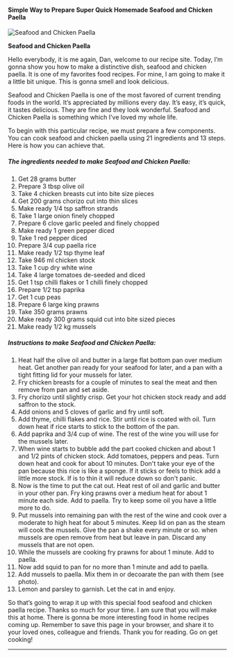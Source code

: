             

#### Simple Way to Prepare Super Quick Homemade Seafood and Chicken Paella

![Seafood and Chicken Paella](https://img-global.cpcdn.com/recipes/32806596/751x532cq70/seafood-and-chicken-paella-recipe-main-photo.jpg)

**Seafood and Chicken Paella**

Hello everybody, it is me again, Dan, welcome to our recipe site. Today, I’m gonna show you how to make a distinctive dish, seafood and chicken paella. It is one of my favorites food recipes. For mine, I am going to make it a little bit unique. This is gonna smell and look delicious.

Seafood and Chicken Paella is one of the most favored of current trending foods in the world. It’s appreciated by millions every day. It’s easy, it’s quick, it tastes delicious. They are fine and they look wonderful. Seafood and Chicken Paella is something which I’ve loved my whole life.

To begin with this particular recipe, we must prepare a few components. You can cook seafood and chicken paella using 21 ingredients and 13 steps. Here is how you can achieve that.

##### The ingredients needed to make Seafood and Chicken Paella:

1.  Get 28 grams butter
2.  Prepare 3 tbsp olive oil
3.  Take 4 chicken breasts cut into bite size pieces
4.  Get 200 grams chorizo cut into thin slices
5.  Make ready 1/4 tsp saffron strands
6.  Take 1 large onion finely chopped
7.  Prepare 6 clove garlic peeled and finely chopped
8.  Make ready 1 green pepper diced
9.  Take 1 red pepper diced
10.  Prepare 3/4 cup paella rice
11.  Make ready 1/2 tsp thyme leaf
12.  Take 946 ml chicken stock
13.  Take 1 cup dry white wine
14.  Take 4 large tomatoes de-seeded and diced
15.  Get 1 tsp chilli flakes or 1 chilli finely chopped
16.  Prepare 1/2 tsp paprika
17.  Get 1 cup peas
18.  Prepare 6 large king prawns
19.  Take 350 grams prawns
20.  Make ready 300 grams squid cut into bite sized pieces
21.  Make ready 1/2 kg mussels

##### Instructions to make Seafood and Chicken Paella:

1.  Heat half the olive oil and butter in a large flat bottom pan over medium heat. Get another pan ready for your seafood for later, and a pan with a tight fitting lid for your mussels for later.
2.  Fry chicken breasts for a couple of minutes to seal the meat and then remove from pan and set aside.
3.  Fry chorizo until slightly crisp. Get your hot chicken stock ready and add saffron to the stock.
4.  Add onions and 5 cloves of garlic and fry until soft.
5.  Add thyme, chilli flakes and rice. Stir until rice is coated with oil. Turn down heat if rice starts to stick to the bottom of the pan.
6.  Add paprika and 3/4 cup of wine. The rest of the wine you will use for the mussels later.
7.  When wine starts to bubble add the part cooked chicken and about 1 and 1/2 pints of chicken stock. Add tomatoes, peppers and peas. Turn down heat and cook for about 10 minutes. Don't take your eye of the pan because this rice is like a sponge. If it sticks or feels to thick add a little more stock. If is to thin it will reduce down so don't panic.
8.  Now is the time to put the cat out. Heat rest of oil and garlic and butter in your other pan. Fry king prawns over a medium heat for about 1 minute each side. Add to paella. Try to keep some oil you have a little more to do.
9.  Put mussels into remaining pan with the rest of the wine and cook over a moderate to high heat for about 5 minutes. Keep lid on pan as the steam will cook the mussels. Give the pan a shake every minute or so. when mussels are open remove from heat but leave in pan. Discard any mussels that are not open.
10.  While the mussels are cooking fry prawns for about 1 minute. Add to paella.
11.  Now add squid to pan for no more than 1 minute and add to paella.
12.  Add mussels to paella. Mix them in or decoarate the pan with them (see photo).
13.  Lemon and parsley to garnish. Let the cat in and enjoy.

So that’s going to wrap it up with this special food seafood and chicken paella recipe. Thanks so much for your time. I am sure that you will make this at home. There is gonna be more interesting food in home recipes coming up. Remember to save this page in your browser, and share it to your loved ones, colleague and friends. Thank you for reading. Go on get cooking!

* * *